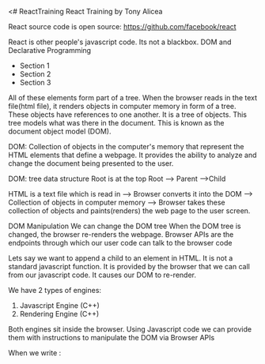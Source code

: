 <# ReactTraining
React Training by Tony Alicea

React source code is open source:
https://github.com/facebook/react

React is other people's javascript code. Its not a blackbox.
DOM and Declarative Programming
<section>
<ul>
<li>Section 1</li>
<li>Section 2</li>
<li>Section 3</li>
</ul>
</section>

All of these elements form part of a tree.
When the browser reads in the text file(html file), it renders objects in computer memory in form of a tree. These objects have references to one another. It is a tree of objects. This tree models what was there in the document. This is known as the document object model (DOM).

DOM: Collection of objects in the computer's memory that represent the HTML elements that define a webpage. It provides the ability to analyze and change the document being presented to the user.

DOM: tree data structure
Root is at the top
Root --> Parent -->Child

HTML is a text file which is read in -->
Browser converts it into the DOM -->
Collection of objects in computer memory -->
Browser takes these collection of objects and paints(renders) the web page to the user screen.

DOM Manipulation
We can change the DOM tree
When the DOM tree is changed, the browser re-renders the webpage.
Browser APIs are the endpoints through which our user code can talk to the browser code

Lets say we want to append a child to an element in HTML. It is not a standard javascript function. It is provided by the browser that we can call from our javascript code. It causes our DOM to re-render.

We have 2 types of engines:
1. Javascript Engine (C++)
2. Rendering Engine (C++)

Both engines sit inside the browser. Using Javascript code we can provide them with instructions to manipulate the DOM via Browser APIs

When we write :
<script src="./app.js"/> inside the body tag, it ensures that DOM elements have already been created when this javascript is run.


Building dynamic web applications means manipulating the DOM.
Manipulating the DOM is an expensive task.
We need to minimize the work at manipulating the DOM.

IMPERATIVE VS DECLARATIVE PROGRAMMING

IMPERATIVE PROGRAMMING: Style of programming in which we describe how a program should do its task:
For e.g how a dog should tie its shoes

DECLARATIVE PROGRAMMING: Style of programming in which we declare what we want the program to accomplish without describing how.

DECLARATIVE PROGRAMMING SYSTEM IS BUILT ON TOP OF IMPERATIVE PROGRAMMING.

We rely on programming done by other developers

